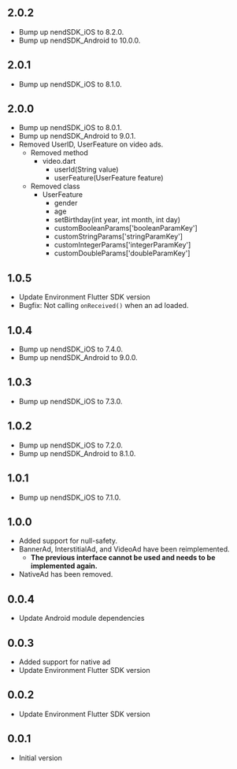 ## 2.0.2
- Bump up nendSDK_iOS to 8.2.0.
- Bump up nendSDK_Android to 10.0.0.

## 2.0.1
- Bump up nendSDK_iOS to 8.1.0.

## 2.0.0
- Bump up nendSDK_iOS to 8.0.1.
- Bump up nendSDK_Android to 9.0.1.
- Removed UserID, UserFeature on video ads.
  - Removed method
    - video.dart
        - userId(String value)
        - userFeature(UserFeature feature)
  - Removed class
    - UserFeature
      - gender
      - age
      - setBirthday(int year, int month, int day)
      - customBooleanParams['booleanParamKey']
      - customStringParams['stringParamKey']
      - customIntegerParams['integerParamKey']
      - customDoubleParams['doubleParamKey']

## 1.0.5
- Update Environment Flutter SDK version
- Bugfix: Not calling `onReceived()` when an ad loaded.

## 1.0.4
- Bump up nendSDK_iOS to 7.4.0.
- Bump up nendSDK_Android to 9.0.0.

## 1.0.3
- Bump up nendSDK_iOS to 7.3.0.

## 1.0.2
- Bump up nendSDK_iOS to 7.2.0.
- Bump up nendSDK_Android to 8.1.0.

## 1.0.1
- Bump up nendSDK_iOS to 7.1.0.

## 1.0.0
- Added support for null-safety.
- BannerAd, InterstitialAd, and VideoAd have been reimplemented.
  - **The previous interface cannot be used and needs to be implemented again.**
- NativeAd has been removed.

## 0.0.4

- Update Android module dependencies

## 0.0.3

- Added support for native ad
- Update Environment Flutter SDK version

## 0.0.2

- Update Environment Flutter SDK version

## 0.0.1

- Initial version
